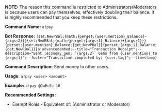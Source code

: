 **NOTE:** The reason this command is restricted to Administrators/Moderators is because users can pay themselves, effectively doubling their balance. It is highly recommended that you keep these restrictions.

**Command Name:**
`a!pay`

**Bot Response:**
```{set;NewPBal;{math;{perget;{user.mention}_Balance}-{args;2}}}{set;NewRBal;{math;{perget;{args;1}_Balance}+{args;2}}}{perset;{user.mention}_Balance;{get;NewPBal}}{perset;{args;1}_Balance;{get;NewRBal}}{a!advancedembed;--title="Transaction Receipt";--description="Sent :economy_gem: `{args;2}` Gems from {user.mention} to {args;1}";--footer="Transaction completed by: {user.tag}";--timestamp}```

**Command Description:**
Send money to other users.

**Usage:**
`a!pay <user> <amount>`

**Example:**
`a!pay @JaMcSu 10`

**Recommended Settings:**
* Exempt Roles - Equivalent of: (Administrator or Moderator)
